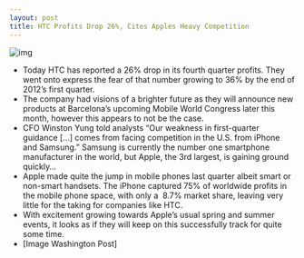 ```yaml
---
layout: post
title: HTC Profits Drop 26%, Cites Apples Heavy Competition
---
```

![img](http://media.idownloadblog.com/wp-content/uploads/2012/02/Apple-Sign-Shade.jpg)
* Today HTC has reported a 26% drop in its fourth quarter profits. They went onto express the fear of that number growing to 36% by the end of 2012’s first quarter.
* The company had visions of a brighter future as they will announce new products at Barcelona’s upcoming Mobile World Congress later this month, however this appears to not be the case.
* CFO Winston Yung told analysts “Our weakness in first-quarter guidance […] comes from facing competition in the U.S. from iPhone and Samsung.” Samsung is currently the number one smartphone manufacturer in the world, but Apple, the 3rd largest, is gaining ground quickly…
* Apple made quite the jump in mobile phones last quarter albeit smart or non-smart handsets. The iPhone captured 75% of worldwide profits in the mobile phone space, with only a  8.7% market share, leaving very little for the taking for companies like HTC.
* With excitement growing towards Apple’s usual spring and summer events, it looks as if they will keep on this successfully track for quite some time.
* [Image Washington Post]

